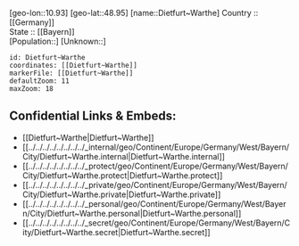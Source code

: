 ﻿---
location: [48.95,10.93] 
mapzoom: [7,12] 
mapmarker: city 
type: City
tags:
- geo/City


SpocWebEntityId: 29790
isDeleted: false
confidential: public

---
[geo-lon::10.93] 
[geo-lat::48.95] 
[name::Dietfurt~Warthe] 
Country :: [[Germany]]  
State :: [[Bayern]]  
[Population::] 
[Unknown::] 


```leaflet
id: Dietfurt~Warthe
coordinates: [[Dietfurt~Warthe]] 
markerFile: [[Dietfurt~Warthe]] 
defaultZoom: 11 
maxZoom: 18
```


## Confidential Links & Embeds: 
- [[Dietfurt~Warthe|Dietfurt~Warthe]]  
- [[../../../../../../../../_internal/geo/Continent/Europe/Germany/West/Bayern/City/Dietfurt~Warthe.internal|Dietfurt~Warthe.internal]] 
- [[../../../../../../../../_protect/geo/Continent/Europe/Germany/West/Bayern/City/Dietfurt~Warthe.protect|Dietfurt~Warthe.protect]] 
- [[../../../../../../../../_private/geo/Continent/Europe/Germany/West/Bayern/City/Dietfurt~Warthe.private|Dietfurt~Warthe.private]] 
- [[../../../../../../../../_personal/geo/Continent/Europe/Germany/West/Bayern/City/Dietfurt~Warthe.personal|Dietfurt~Warthe.personal]] 
- [[../../../../../../../../_secret/geo/Continent/Europe/Germany/West/Bayern/City/Dietfurt~Warthe.secret|Dietfurt~Warthe.secret]] 
